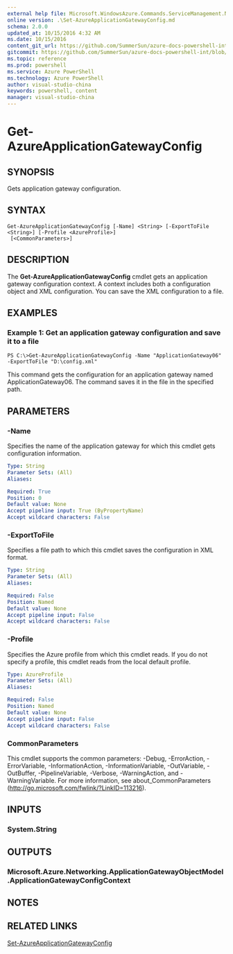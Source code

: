 ```yaml
---
external help file: Microsoft.WindowsAzure.Commands.ServiceManagement.Network.dll-Help.xml
online version: .\Set-AzureApplicationGatewayConfig.md
schema: 2.0.0
updated_at: 10/15/2016 4:32 AM
ms.date: 10/15/2016
content_git_url: https://github.com/SummerSun/azure-docs-powershell-int/blob/master/azureps-cmdlets-docs/ServiceManagement/Azure.Networking/v0.9.8/CmdletMDs/Get-AzureApplicationGatewayConfig.md
gitcommit: https://github.com/SummerSun/azure-docs-powershell-int/blob/1bfd8e268acfc1799ad3f17c5a982578f54443cf/azureps-cmdlets-docs/ServiceManagement/Azure.Networking/v0.9.8/CmdletMDs/Get-AzureApplicationGatewayConfig.md
ms.topic: reference
ms.prod: powershell
ms.service: Azure PowerShell
ms.technology: Azure PowerShell
author: visual-studio-china
keywords: powershell, content
manager: visual-studio-china
---
```


# Get-AzureApplicationGatewayConfig

## SYNOPSIS
Gets application gateway configuration.

## SYNTAX

```
Get-AzureApplicationGatewayConfig [-Name] <String> [-ExportToFile <String>] [-Profile <AzureProfile>]
 [<CommonParameters>]
```

## DESCRIPTION
The **Get-AzureApplicationGatewayConfig** cmdlet gets an application gateway configuration context.
A context includes both a configuration object and XML configuration.
You can save the XML configuration to a file.

## EXAMPLES

### Example 1: Get an application gateway configuration and save it to a file
```
PS C:\>Get-AzureApplicationGatewayConfig -Name "ApplicationGateway06" -ExportToFile "D:\config.xml"
```

This command gets the configuration for an application gateway named ApplicationGateway06.
The command saves it in the file in the specified path.

## PARAMETERS

### -Name
Specifies the name of the application gateway for which this cmdlet gets configuration information.

```yaml
Type: String
Parameter Sets: (All)
Aliases: 

Required: True
Position: 0
Default value: None
Accept pipeline input: True (ByPropertyName)
Accept wildcard characters: False
```

### -ExportToFile
Specifies a file path to which this cmdlet saves the configuration in XML format.

```yaml
Type: String
Parameter Sets: (All)
Aliases: 

Required: False
Position: Named
Default value: None
Accept pipeline input: False
Accept wildcard characters: False
```

### -Profile
Specifies the Azure profile from which this cmdlet reads.
If you do not specify a profile, this cmdlet reads from the local default profile.

```yaml
Type: AzureProfile
Parameter Sets: (All)
Aliases: 

Required: False
Position: Named
Default value: None
Accept pipeline input: False
Accept wildcard characters: False
```

### CommonParameters
This cmdlet supports the common parameters: -Debug, -ErrorAction, -ErrorVariable, -InformationAction, -InformationVariable, -OutVariable, -OutBuffer, -PipelineVariable, -Verbose, -WarningAction, and -WarningVariable. For more information, see about_CommonParameters (http://go.microsoft.com/fwlink/?LinkID=113216).

## INPUTS

### System.String

## OUTPUTS

### Microsoft.Azure.Networking.ApplicationGatewayObjectModel.ApplicationGatewayConfigContext

## NOTES

## RELATED LINKS

[Set-AzureApplicationGatewayConfig](.\Set-AzureApplicationGatewayConfig.md)

